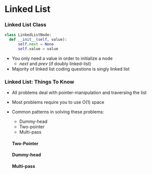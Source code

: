 # Linked List

### Linked List Class

```Python
class LinkedListNode:
  def __init__(self, value):
      self.next = None
      self.value = value
```
- You only need a value in order to initialize a node
    * *next* and *prev* (if doubly linked-list)
- Majority of linked list coding questions is singly linked list

### Linked List: Things To Know

- All problems deal with pointer-manipulation and traversing the list
- Most problems require you to use O(1) space
- Common patterns in solving these problems:
    * Dummy-head
    * Two-pointer
    * Multi-pass

    #### Two-Pointer
    
    
    #### Dummy-head
    
    
    #### Multi-pass
